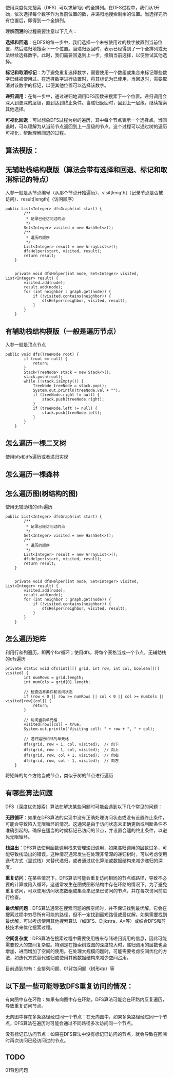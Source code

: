 使用深度优先搜索（DFS）可以求解1到n的全排列。在DFS过程中，我们从1开始，依次选择每个数字作为当前位置的数，并递归地搜索剩余的位置。当选择完所有位置后，即得到一个全排列。

理解**回溯**的过程需要注意以下几点：

**选择和回退**：在DFS的每一步中，我们选择一个未被使用过的数字放置到当前位置，然后递归地搜索下一个位置。当递归返回时，表示已经得到了一个全排列或无法继续选择数字。此时，我们需要回退到上一步，撤销当前选择，以便尝试其他选择。

**标记和取消标记**：为了避免重复选择数字，需要使用一个数组或集合来标记哪些数字已经被使用过。在选择数字进行放置时，将其标记为已使用，当回退时，需要取消对该数字的标记，以便其他位置可以选择该数字。

**递归调用**：在每一步中，通过递归地调用DFS函数来搜索下一个位置。递归调用会深入到更深的层级，直到达到终止条件。当递归返回时，回到上一层级，继续搜索其他选择。

**可视化回退**：可以想象DFS过程为树的遍历，其中每个节点表示一个选择点。当回退时，可以理解为从当前节点返回到上一层级的节点。这个过程可以通过树的遍历可视化，帮助理解回退的过程。

## 算法模版：
## 无辅助栈结构模版（算法会带有选择和回退、标记和取消标记的特点）

入参一般是从节点编号（从那个节点开始遍历）、visit[length]（记录节点是否被访问）、result[length]（访问顺序）
```
public List<Integer> dfsGraph(int start) {
        /**
         * 记录已经访问过的点
         */
        Set<Integer> visited = new HashSet<>();
        /**
         * 遍历的顺序
         */
        List<Integer> result = new ArrayList<>();
        dfsHelper(start, visited, result);
        return result;
    }


    private void dfsHelper(int node, Set<Integer> visited, List<Integer> result) {
        visited.add(node);
        result.add(node);
        for (int neighbor : graph.get(node)) {
            if (!visited.contains(neighbor)) {
                dfsHelper(neighbor, visited, result);
            }
        }
    }
```

## 有辅助栈结构模版（一般是遍历节点）
入参一般是顶点节点

```
public void dfs(TreeNode root) {
        if (root == null) {
            return;
        }
        Stack<TreeNode> stack = new Stack<>();
        stack.push(root);
        while (!stack.isEmpty()) {
            TreeNode treeNode = stack.pop();
            System.out.println(treeNode.val + "");
            if (treeNode.right != null) {
                stack.push(treeNode.right);
            }
            if (treeNode.left != null) {
                stack.push(treeNode.left);
            }
        }
    }
```

## 怎么遍历一棵二叉树
使用bfs和dfs遍历或者递归实现
## 怎么遍历一棵森林


## 怎么遍历图(树结构的图)
使用无辅助栈的dfs遍历

```
public List<Integer> dfsGraph(int start) {
        /**
         * 记录已经访问过的点
         */
        Set<Integer> visited = new HashSet<>();
        /**
         * 遍历的顺序
         */
        List<Integer> result = new ArrayList<>();
        dfsHelper(start, visited, result);
        return result;
    }


    private void dfsHelper(int node, Set<Integer> visited, List<Integer> result) {
        visited.add(node);
        result.add(node);
        for (int neighbor : graph.get(node)) {
            if (!visited.contains(neighbor)) {
                dfsHelper(neighbor, visited, result);
            }
        }
    }
```

## 怎么遍历矩阵
利用行和列遍历，即两个for循环；使用dfs，将每个表格当成一个节点，无辅助栈的dfs遍历
```
private static void dfs(int[][] grid, int row, int col, boolean[][] visited) {
        int numRows = grid.length;
        int numCols = grid[0].length;

        // 检查边界条件和访问状态
        if (row < 0 || row >= numRows || col < 0 || col >= numCols || visited[row][col]) {
            return;
        }

        // 访问当前单元格
        visited[row][col] = true;
        System.out.println("Visiting cell: " + row + ", " + col);

        // 递归遍历相邻的单元格
        dfs(grid, row + 1, col, visited);  // 向下
        dfs(grid, row - 1, col, visited);  // 向上
        dfs(grid, row, col + 1, visited);  // 向右
        dfs(grid, row, col - 1, visited);  // 向左
    }
```

将矩阵的每个方格当成节点，类似于树的节点进行遍历

## 有哪些算法问题

DFS（深度优先搜索）算法在解决某些问题时可能会遇到以下几个常见的问题：

**无限循环**：如果在DFS算法的实现中没有正确处理访问状态或没有设置终止条件，可能会导致陷入无限循环的情况。这通常是由于访问状态未正确更新或判断条件不准确引起的。确保在适当的时候标记已访问的节点，并设置合适的终止条件，以避免无限循环。

**栈溢出**：DFS算法使用函数调用栈来管理递归调用，如果递归调用的层数过多，可能导致栈溢出的错误。这种情况通常发生在处理非常深的递归树时，可以考虑使用迭代方式（显式栈）来替代递归，或者通过优化算法或数据结构来减少递归的深度。

**重复访问**：在某些情况下，DFS算法可能会重复访问相同的节点或路径，导致不必要的计算或陷入循环。这通常发生在图或图形结构中存在环路的情况下。为了避免重复访问，可以使用访问状态数组或集合来记录已访问的节点，并在每次访问前进行检查。

**最优解问题**：DFS算法通常在搜索问题的解空间时，并不保证找到最优解。它会在搜索过程中穷尽所有可能的路径，但不一定找到最短路径或最优解。如果需要找到最优解，可以考虑使用其他搜索算法（如BFS、Dijkstra、A*等）或结合DFS和剪枝技术来优化搜索过程。

**空间复杂度**：DFS算法在搜索过程中需要使用栈来存储递归调用的信息，因此可能需要较大的空间复杂度。特别是在搜索树或图的深度较大时，递归调用的层数也会增加，进而增加了空间的使用。在处理大规模问题时，可能需要考虑空间优化的方法，如迭代方式替代递归或使用其他数据结构来减少空间占用。

目前遇到的有：全排列问题、01背包问题（树形dp）等

## 以下是一些可能导致DFS重复访问的情况：

有向图中存在环路：如果有向图中存在环路，DFS算法可能会在环路内反复遍历，导致重复访问节点。

无向图中存在多条路径经过同一个节点：在无向图中，如果多条路径经过同一个节点，DFS算法在遍历时可能会通过不同路径多次访问同一个节点。

没有标记已访问节点：如果在DFS算法中没有标记已访问的节点，就会导致在回溯时再次访问已经访问过的节点。

## TODO
01背包问题
